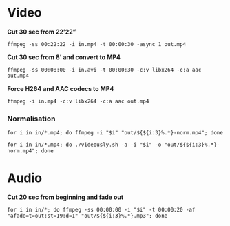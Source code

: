 # Video

**Cut 30 sec from 22’22”**
```
ffmpeg -ss 00:22:22 -i in.mp4 -t 00:00:30 -async 1 out.mp4
```

**Cut 30 sec from 8’ and convert to MP4**
```
ffmpeg -ss 00:08:00 -i in.avi -t 00:00:30 -c:v libx264 -c:a aac out.mp4
```

**Force H264 and AAC codecs to MP4**
```
ffmpeg -i in.mp4 -c:v libx264 -c:a aac out.mp4
```

### Normalisation

```
for i in in/*.mp4; do ffmpeg -i "$i" "out/${${i:3}%.*}-norm.mp4"; done
```
```
for i in in/*.mp4; do ./videously.sh -a -i "$i" -o "out/${${i:3}%.*}-norm.mp4"; done
```

# Audio

**Cut 20 sec from beginning and fade out**
```
for i in in/*; do ffmpeg -ss 00:00:00 -i "$i" -t 00:00:20 -af "afade=t=out:st=19:d=1" "out/${${i:3}%.*}.mp3"; done
```